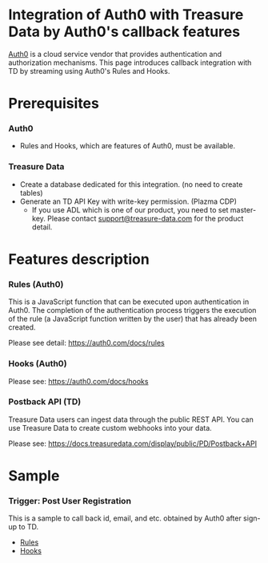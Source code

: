 # Integration of Auth0 with Treasure Data by Auth0's callback features

[Auth0](https://auth0.com/) is a cloud service vendor that provides authentication and authorization mechanisms. This page introduces callback integration with TD by streaming using Auth0's Rules and Hooks.



# Prerequisites
### Auth0
- Rules and Hooks, which are features of Auth0, must be available.

### Treasure Data
- Create a database dedicated for this integration. (no need to create tables)
- Generate an TD API Key with write-key permission. (Plazma CDP)
    - If you use ADL which is one of our product, you need to set master-key. Please contact support@treasure-data.com for the product detail.

# Features description
### Rules (Auth0)
This is a JavaScript function that can be executed upon authentication in Auth0. The completion of the authentication process triggers the execution of the rule (a JavaScript function written by the user) that has already been created.

Please see detail:
https://auth0.com/docs/rules

### Hooks (Auth0)
Please see:
https://auth0.com/docs/hooks

### Postback API (TD)
Treasure Data users can ingest data through the public REST API. You can use Treasure Data to create custom webhooks into your data.

Please see:
https://docs.treasuredata.com/display/public/PD/Postback+API


# Sample
### Trigger: Post User Registration
This is a sample to call back id, email, and etc. obtained by Auth0 after sign-up to TD.

- [Rules](./Rules/sample_rules_post-user-registration.js)
- [Hooks](./Hooks/sample_hooks_post-user-registration.js)